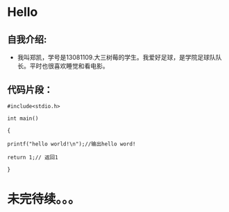# Hello
## 自我介绍:
* 我叫郑凯，学号是13081109.大三树莓的学生。我爱好足球，是学院足球队队长。平时也很喜欢睡觉和看电影。

## 代码片段：
 
 `#include<stdio.h>`
 
 `int main()`
 
 `{`

 `printf("hello world!\n");//输出hello word!`

 `return 1;// 返回1`

 `}`

# 未完待续。。。
